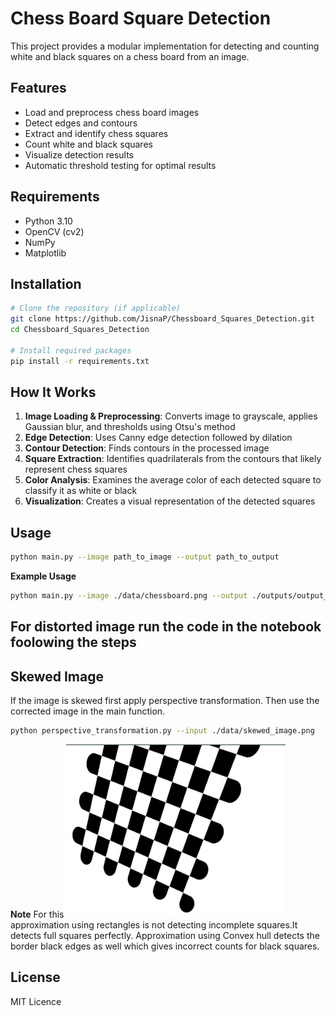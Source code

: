 # Chess Board Square Detection

This project provides a modular implementation for detecting and counting white and black squares on a chess board from an image.

## Features

- Load and preprocess chess board images
- Detect edges and contours
- Extract and identify chess squares
- Count white and black squares
- Visualize detection results
- Automatic threshold testing for optimal results

## Requirements

- Python 3.10
- OpenCV (cv2)
- NumPy
- Matplotlib

## Installation

```bash
# Clone the repository (if applicable)
git clone https://github.com/JisnaP/Chessboard_Squares_Detection.git
cd Chessboard_Squares_Detection

# Install required packages
pip install -r requirements.txt
```



## How It Works

1. **Image Loading & Preprocessing**: Converts image to grayscale, applies Gaussian blur, and thresholds using Otsu's method
2. **Edge Detection**: Uses Canny edge detection followed by dilation
3. **Contour Detection**: Finds contours in the processed image
4. **Square Extraction**: Identifies quadrilaterals from the contours that likely represent chess squares
5. **Color Analysis**: Examines the average color of each detected square to classify it as white or black
6. **Visualization**: Creates a visual representation of the detected squares

## Usage
```bash
python main.py --image path_to_image --output path_to_output
```
**Example Usage**
```bash
python main.py --image ./data/chessboard.png --output ./outputs/output_image.png
```
## For distorted image run the code in the notebook foolowing the steps
## Skewed Image
If the image is skewed first apply perspective transformation. Then use the corrected image in the main function. 
```bash
python perspective_transformation.py --input ./data/skewed_image.png
```
**Note**
For this ![partialchessboard image](https://github.com/JisnaP/Chessboard_Squares_Detection/blob/main/data/partialchessboard.png) approximation using rectangles is not detecting incomplete squares.It detects full squares perfectly. Approximation using Convex hull detects the border black edges as well which gives incorrect counts for black squares. 

## License

MIT Licence

